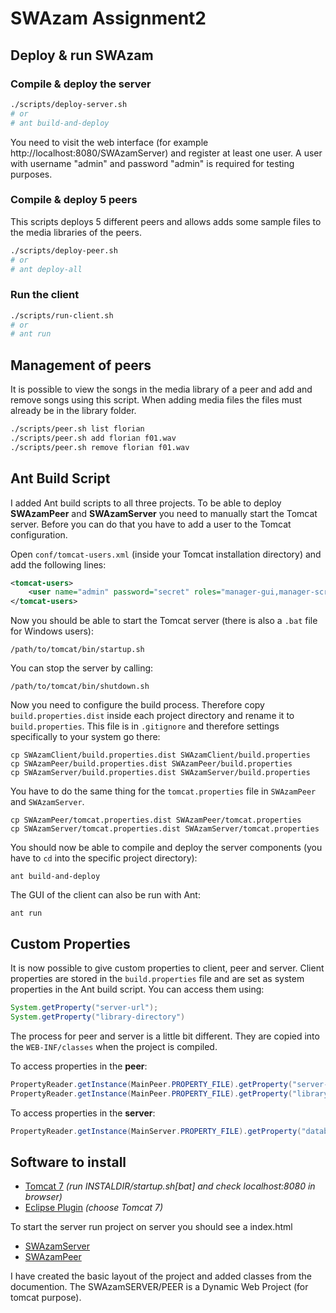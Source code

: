 SWAzam Assignment2
==================

Deploy & run SWAzam
--------------------

### Compile & deploy the server

```bash
./scripts/deploy-server.sh
# or
# ant build-and-deploy
```

You need to visit the web interface (for example http://localhost:8080/SWAzamServer) and register at least one user. A user with username "admin" and password "admin" is required for testing purposes.

### Compile & deploy 5 peers

This scripts deploys 5 different peers and allows adds some sample files to the media libraries of the peers.

```bash
./scripts/deploy-peer.sh
# or
# ant deploy-all
```

### Run the client

```bash
./scripts/run-client.sh
# or
# ant run
```

Management of peers
-------------------

It is possible to view the songs in the media library of a peer and add and remove songs using this script. When adding media files the files must already be in the library folder.

```bash
./scripts/peer.sh list florian
./scripts/peer.sh add florian f01.wav
./scripts/peer.sh remove florian f01.wav
```


Ant Build Script
----------------

I added Ant build scripts to all three projects. To be able to deploy **SWAzamPeer** and **SWAzamServer** you need to manually start the Tomcat server. Before you can do that you have to add a user to the Tomcat configuration.

Open `conf/tomcat-users.xml` (inside your Tomcat installation directory) and add the following lines:

```xml
<tomcat-users>
    <user name="admin" password="secret" roles="manager-gui,manager-script,admin-gui,admin-script"/>
</tomcat-users>
```

Now you should be able to start the Tomcat server (there is also a `.bat` file for Windows users):

    /path/to/tomcat/bin/startup.sh

You can stop the server by calling:

    /path/to/tomcat/bin/shutdown.sh

Now you need to configure the build process. Therefore copy `build.properties.dist` inside each project directory and rename it to `build.properties`. This file is in `.gitignore` and therefore settings specifically to your system go there:

    cp SWAzamClient/build.properties.dist SWAzamClient/build.properties
    cp SWAzamPeer/build.properties.dist SWAzamPeer/build.properties
    cp SWAzamServer/build.properties.dist SWAzamServer/build.properties

You have to do the same thing for the `tomcat.properties` file in `SWAzamPeer` and `SWAzamServer`.

    cp SWAzamPeer/tomcat.properties.dist SWAzamPeer/tomcat.properties
    cp SWAzamServer/tomcat.properties.dist SWAzamServer/tomcat.properties

You should now be able to compile and deploy the server components (you have to `cd` into the specific project directory):

    ant build-and-deploy

The GUI of the client can also be run with Ant:

    ant run

Custom Properties
-----------------

It is now possible to give custom properties to client, peer and server. Client properties are stored in the `build.properties` file and are set as system properties in the Ant build script. You can access them using:

```java
System.getProperty("server-url");
System.getProperty("library-directory")
```

The process for peer and server is a little bit different. They are copied into the `WEB-INF/classes` when the project is compiled.

To access properties in the **peer**:

```java
PropertyReader.getInstance(MainPeer.PROPERTY_FILE).getProperty("server-url");
PropertyReader.getInstance(MainPeer.PROPERTY_FILE).getProperty("library-directory");
```

To access properties in the **server**:

```java
PropertyReader.getInstance(MainServer.PROPERTY_FILE).getProperty("database-file");
```


Software to install
-------------------

* [Tomcat 7](http://tomcat.apache.org/download-70.cgi) *(run INSTALDIR/startup.sh[bat] and check localhost:8080 in browser)*
* [Eclipse Plugin](http://www.mulesoft.com/tomcat-eclipse) *(choose Tomcat 7)*

To start the server run project on server you should see a index.html

- [SWAzamServer](http://localhost:8080/SWAzamServer/)
- [SWAzamPeer](http://localhost:8080/SWAzamPeer/)

I have created the basic layout of the project and added classes from the documention. The SWAzamSERVER/PEER is a Dynamic Web Project (for tomcat purpose).



